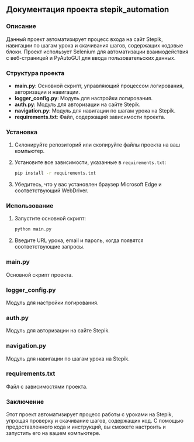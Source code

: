 ## Документация проекта stepik_automation

### Описание

Данный проект автоматизирует процесс входа на сайт Stepik, навигации по шагам урока и скачивания шагов, содержащих кодовые блоки. Проект использует Selenium для автоматизации взаимодействия с веб-страницей и PyAutoGUI для ввода пользовательских данных.

### Структура проекта

- **main.py**: Основной скрипт, управляющий процессом логирования, авторизации и навигации.
- **logger_config.py**: Модуль для настройки логирования.
- **auth.py**: Модуль для авторизации на сайте Stepik.
- **navigation.py**: Модуль для навигации по шагам урока на Stepik.
- **requirements.txt**: Файл, содержащий зависимости проекта.

### Установка

1. Склонируйте репозиторий или скопируйте файлы проекта на ваш компьютер.

2. Установите все зависимости, указанные в `requirements.txt`:

   ```sh
   pip install -r requirements.txt
   ```

3. Убедитесь, что у вас установлен браузер Microsoft Edge и соответствующий WebDriver.

### Использование

1. Запустите основной скрипт:

   ```sh
   python main.py
   ```

2. Введите URL урока, email и пароль, когда появятся соответствующие запросы.


### main.py
Основной скрипт проекта.


### logger_config.py
Модуль для настройки логирования.


### auth.py
Модуль для авторизации на сайте Stepik.


### navigation.py
Модуль для навигации по шагам урока на Stepik.


### requirements.txt
Файл с зависимостями проекта.


### Заключение
Этот проект автоматизирует процесс работы с уроками на Stepik, упрощая проверку и скачивание шагов, содержащих код. С помощью предоставленного кода и инструкций, вы сможете настроить и запустить его на вашем компьютере.
